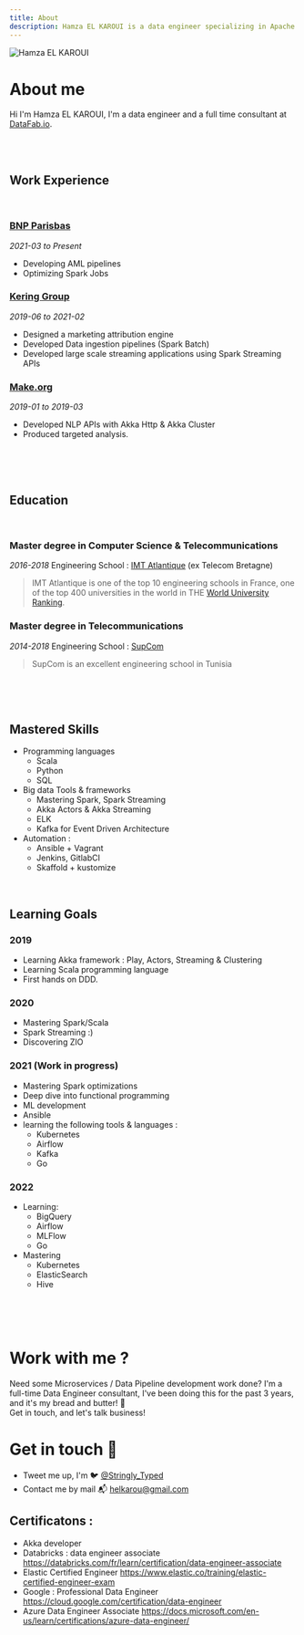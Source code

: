 ```yaml
---
title: About
description: Hamza EL KAROUI is a data engineer specializing in Apache Spark, Delta Lake, Apache Kafka (with brief forays into a wider data engineering space.
---
```


![Hamza EL KAROUI](https://avatars.githubusercontent.com/u/22795356?s=96&v=4)

# About me
Hi I'm Hamza EL KAROUI, I'm a data engineer and a full time consultant at [DataFab.io](https://datafab.io). 

<br/><br/>

## Work Experience
<br/>

### [BNP Parisbas](https://group.bnpparibas/)
*2021-03 to Present*
* Developing AML pipelines
* Optimizing Spark Jobs


### [Kering Group](https://www.kering.com)
*2019-06 to 2021-02*
* Designed a marketing attribution engine
* Developed Data ingestion pipelines (Spark Batch)
* Developed large scale streaming applications using Spark Streaming APIs


### [Make.org](https://make.org)
*2019-01 to 2019-03*
* Developed NLP APIs with Akka Http & Akka Cluster
* Produced targeted analysis.

<br/><br/><br/>

## Education
<br/>

### Master degree in Computer Science & Telecommunications
*2016-2018*
Engineering School : [IMT Atlantique](https://www.imt-atlantique.fr/en) (ex Telecom Bretagne)

> IMT Atlantique is one of the top 10 engineering schools in France, one of the top 400 universities in the world in THE [World University Ranking](https://www.timeshighereducation.com/world-university-rankings/imt-atlantique).

### Master degree in Telecommunications
*2014-2018*
Engineering School : [SupCom](http://http://www.supcom.mincom.tn)

> SupCom is an excellent engineering school in Tunisia

<br/><br/><br/>

## Mastered Skills
* Programming languages
  * Scala
  * Python
  * SQL
* Big data Tools & frameworks
  * Mastering Spark, Spark Streaming
  * Akka Actors & Akka Streaming
  * ELK
  * Kafka for Event Driven Architecture
* Automation :
  * Ansible + Vagrant
  * Jenkins, GitlabCI
  * Skaffold + kustomize

<br/>

## Learning Goals
### 2019
- Learning Akka framework : Play, Actors, Streaming & Clustering
- Learning Scala programming language
- First hands on DDD.

### 2020
- Mastering Spark/Scala
- Spark Streaming :)
- Discovering ZIO

### 2021 (Work in progress)
- Mastering Spark optimizations
- Deep dive into functional programming
- ML development
- Ansible
- learning the following tools & languages :
  - Kubernetes
  - Airflow
  - Kafka
  - Go
### 2022
- Learning:
  - BigQuery
  - Airflow
  - MLFlow
  - Go
- Mastering
  - Kubernetes
  - ElasticSearch
  - Hive

<br/><br/><br/>

# Work with me ?
Need some Microservices / Data Pipeline development work done? I'm a full-time Data Engineer consultant, 
I've been doing this for the past 3 years, and it's my bread and butter! 🍞 <br/>
Get in touch, and let's talk business!

# Get in touch 👋
* Tweet me up, I'm 🐦 [@Stringly_Typed](https://twitter.com/Stringly_Typed)
* Contact me by mail 📬 [helkarou@gmail.com](mailto:helkarou@gmail.com)




## Certificatons :
- Akka developer
- Databricks : data engineer associate
https://databricks.com/fr/learn/certification/data-engineer-associate
- Elastic Certified Engineer
https://www.elastic.co/training/elastic-certified-engineer-exam
- Google :  Professional Data Engineer 
https://cloud.google.com/certification/data-engineer
- Azure Data Engineer Associate
https://docs.microsoft.com/en-us/learn/certifications/azure-data-engineer/